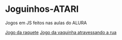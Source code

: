# Joguinhos-ATARI
Jogos em JS feitos nas aulas do ALURA

[Jogo da raquete](https://preview.p5js.org/ximyy/present/z6QqunUQQ)
[Jogo da vaquinha atravessando a rua](https://preview.p5js.org/ximyy/present/EfTMRFa7_)
